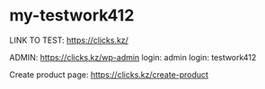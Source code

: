 # my-testwork412
 
 LINK TO TEST: https://clicks.kz/
 
 ADMIN: https://clicks.kz/wp-admin
 login: admin
 login: testwork412
 
 Create product page: https://clicks.kz/create-product
